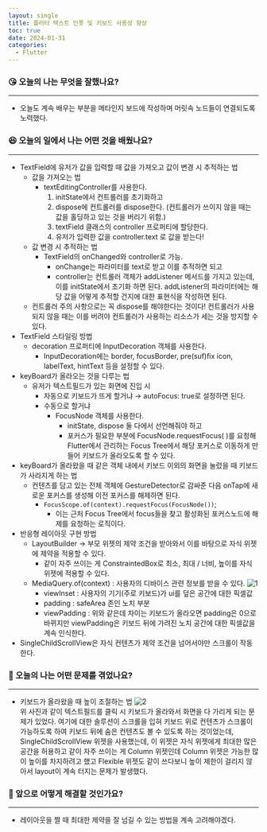```yaml
---
layout: single
title: 플러터 텍스트 인풋 및 키보드 사용성 향상
toc: true
date: 2024-01-31
categories:
  - Flutter
---
```


### 😘 오늘의 나는 무엇을 잘했나요?

---

- 오늘도 계속 배우는 부분을 메타인지 보드에 작성하며 머릿속 노드들이 연결되도록 노력했다.

### 😆 오늘의 일에서 나는 어떤 것을 배웠나요?

---

- TextField에 유저가 값을 입력할 때 값을 가져오고 값이 변경 시 추적하는 법
  - 값을 가져오는 법
    - textEditingController를 사용한다.
      1. initState에서 컨트롤러를 초기화하고
      2. dispose에 컨트롤러를 dispose한다. (컨트롤러가 쓰이지 않을 때는 값을 홀딩하고 있는 것을 버리기 위함.)
      3. textField 클래스의 controller 프로퍼티에 할당한다.
      4. 유저가 입력한 값을 controller.text 로 값을 받는다!
  - 값 변경 시 추적하는 법
    - TextField의 onChanged와 controller로 가능.
      - onChange는 파라미터를 text로 받고 이를 추적하면 되고
      - controller는 컨트롤러 객체가 addListener 메서드를 가지고 있는데, 이를 initState에서 초기화 하면 된다.
        addListener의 파라미터에는 해당 값을 어떻게 추적할 건지에 대한 표현식을 작성하면 된다.
  - 컨트롤러 주의 사항으로는 꼭 dispose를 해야한다는 것이다! 컨트롤러가 사용되지 않을 때는 이를 버려야 컨트롤러가 사용하는 리소스가 세는 것을 방지할 수 있다.
- TextField 스타일링 방법
  - decoration 프로퍼티에 InputDecoration 객체를 사용한다.
    - InputDecoration에는 border, focusBorder, pre(suf)fix icon, labelText, hintText 등을 설정할 수 있다.
- keyBoard가 올라오는 것을 다루는 법
  - 유저가 텍스트필드가 있는 화면에 진입 시
    - 자동으로 키보드가 뜨게 할거냐 → autoFocus: true로 설정하면 된다.
    - 수동으로 할거냐
      - FocusNode 객체를 사용한다.
        - initState, dispose 둘 다에서 선언해줘야 하고
        - 포커스가 필요한 부분에 FocusNode.requestFocus( )를 요청해 Flutter에서 관리하는 Focus Tree에서 해당 포커스로 이동하게 만들어 키보드가 올라오도록 할 수 있다.
- keyBoard가 올라왔을 때 같은 객체 내에서 키보드 이외의 화면을 눌렀을 때 키보드가 사라지게 하는 법
  - 컨텐츠를 담고 있는 전체 객체에 GestureDetector로 감싸준 다음 onTap에 새로운 포커스를 생성해 이전 포커스를 해제하면 된다.
    - `FocusScope.of(context).requestFocus(FocusNode())`;
      - 이는 근처 Focus Tree에서 focus들을 찾고 활성화된 포커스노드에 해제를 요청하는 로직이다.
- 반응형 레이아웃 구현 방법
  - LayoutBuilder → 부모 위젯의 제약 조건을 받아와서 이를 바탕으로 자식 위젯에 제약을 적용할 수 있다.
    - 같이 자주 쓰이는 게 ConstraintedBox로 최소, 최대 / 너비, 높이를 자식 위젯에 적용할 수 있다.
  - MediaQuery.of(context) : 사용자의 디바이스 관련 정보를 받을 수 있다.
    ![1](https://github.com/changhwan77/changhwan77.github.io/assets/110464205/b99bdbde-ae1d-42ab-b7a0-b545ff7964a2)
    <br>
    - viewInset : 사용자의 기기(주로 키보드)가 ui를 덮은 공간에 대한 픽셀값
    - padding : safeArea 존인 노치 부분
    - viewPadding : 위와 같은데 차이는 키보드가 올라오면 padding은 0으로 바뀌지만 viewPadding은 키보드 뒤에 가려진 노치 공간에 대한 픽셀값을 계속 인식한다.
- SingleChildScrollView은 자식 컨텐츠가 제약 조건을 넘어서야만 스크롤이 작동한다.

### 🤢 오늘의 나는 어떤 문제를 겪었나요?

---

- 키보드가 올라왔을 때 높이 조절하는 법
  ![2](https://github.com/changhwan77/changhwan77.github.io/assets/110464205/0aae6341-b13d-4d2e-a436-cd33a0f37223)
  <br>
  위 사진과 같이 텍스트필드를 클릭 시 키보드가 올라와서 화면을 다 가리게 되는 문제가 있었다.
  여기에 대한 솔루션이 스크롤을 입혀 키보드 위로 컨텐츠가 스크롤이 가능하도록 하여 키보드 뒤에 숨은 컨텐츠도 볼 수 있도록 하는 것이었는데,
  SingleChildScrollView 위젯을 사용했는데, 이 위젯은 자식 위젯에게 최대한 많은 공간을 허용하고 같이 자주 쓰이는 게 Column 위젯인데 Column 위젯은 가능한 많이 높이를 차지하려고 했고
  Flexible 위젯도 같이 쓰다보니 높이 제한이 걸리지 않아서 layout이 계속 터지는 문제가 발생했다.

### 🤩 앞으로 어떻게 해결할 것인가요?

---

- 레이아웃을 짤 때 최대한 제약을 잘 넘길 수 있는 방법을 계속 고려해야겠다.
